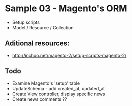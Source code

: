 # Sample 03 - Magento's ORM

* Setup scripts
* Model / Resource / Collection

## Aditional resources:
* <http://inchoo.net/magento-2/setup-scripts-magento-2/>

## Todo
* Examine Magento's 'setup' table
* UpdateSchema - add created_at, updated_at
* Create View controller, display specific news
* Create news comments ??

